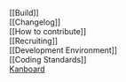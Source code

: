 [[Build]]  
[[Changelog]]  
[[How to contribute]]  
[[Recruiting]]  
[[Development Environment]]  
[[Coding Standards]]  
[Kanboard](https://waffle.io/inexor-game/code)  

